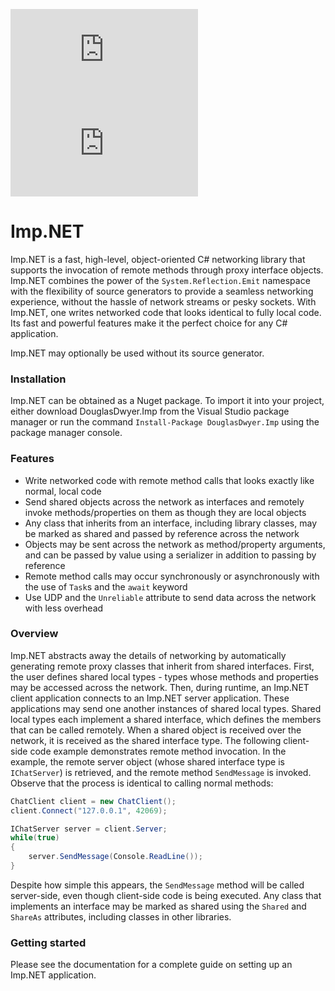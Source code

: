 [![Nuget](https://img.shields.io/nuget/v/DouglasDwyer.Imp)](https://www.nuget.org/packages/DouglasDwyer.Imp)
[![Downloads](https://img.shields.io/nuget/dt/DouglasDwyer.Imp)](https://www.nuget.org/packages/DouglasDwyer.Imp)

# Imp.NET
Imp.NET is a fast, high-level, object-oriented C# networking library that supports the invocation of remote methods through proxy interface objects. Imp.NET combines the power of the `System.Reflection.Emit` namespace with the flexibility of source generators to provide a seamless networking experience, without the hassle of network streams or pesky sockets. With Imp.NET, one writes networked code that looks identical to fully local code. Its fast and powerful features make it the perfect choice for any C# application.

Imp.NET may optionally be used without its source generator.

### Installation

Imp.NET can be obtained as a Nuget package. To import it into your project, either download DouglasDwyer.Imp from the Visual Studio package manager or run the command `Install-Package DouglasDwyer.Imp` using the package manager console.

### Features

- Write networked code with remote method calls that looks exactly like normal, local code
- Send shared objects across the network as interfaces and remotely invoke methods/properties on them as though they are local objects
- Any class that inherits from an interface, including library classes, may be marked as shared and passed by reference across the network
- Objects may be sent across the network as method/property arguments, and can be passed by value using a serializer in addition to passing by reference
- Remote method calls may occur synchronously or asynchronously with the use of `Task`s and the `await` keyword
- Use UDP and the `Unreliable` attribute to send data across the network with less overhead

### Overview

Imp.NET abstracts away the details of networking by automatically generating remote proxy classes that inherit from shared interfaces. First, the user defines shared local types - types whose methods and properties may be accessed across the network. Then, during runtime, an Imp.NET client application connects to an Imp.NET server application. These applications may send one another instances of shared local types. Shared local types each implement a shared interface, which defines the members that can be called remotely. When a shared object is received over the network, it is received as the shared interface type. The following client-side code example demonstrates remote method invocation. In the example, the remote server object (whose shared interface type is `IChatServer`) is retrieved, and the remote method `SendMessage` is invoked. Observe that the process is identical to calling normal methods:
```csharp
ChatClient client = new ChatClient();
client.Connect("127.0.0.1", 42069);

IChatServer server = client.Server;
while(true)
{
    server.SendMessage(Console.ReadLine());
}
```
Despite how simple this appears, the `SendMessage` method will be called server-side, even though client-side code is being executed. Any class that implements an interface may be marked as shared using the `Shared` and `ShareAs` attributes, including classes in other libraries.

### Getting started

Please see the documentation for a complete guide on setting up an Imp.NET application.
